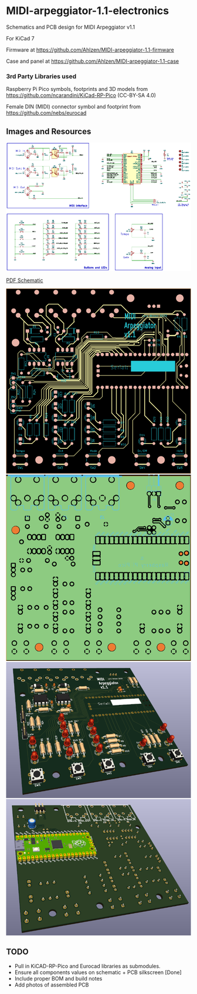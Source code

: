 # MIDI-arpeggiator-1.1-electronics
Schematics and PCB design for MIDI Arpeggiator v1.1

For KiCad 7

Firmware at
https://github.com/Ahlzen/MIDI-arpeggiator-1.1-firmware

Case and panel at
https://github.com/Ahlzen/MIDI-arpeggiator-1.1-case

### 3rd Party Libraries used

Raspberry Pi Pico symbols, footprints and 3D models from
https://github.com/ncarandini/KiCad-RP-Pico
(CC-BY-SA 4.0)

Female DIN (MIDI) connector symbol and footprint from
https://github.com/nebs/eurocad

## Images and Resources

![Schematic](Images/ArpeggiatorV1.1-schematic-preview.png)

[PDF Schematic](Images/ArpeggiatorV1.1.pdf)

![PCB Front](Images/ArpeggiatorV1.1-front.png)
![PCB Back](Images/ArpeggiatorV1.1-back.png)
![PCB Front (3D view)](Images/ArpeggiatorV1.1-3d-front.png)
![PCB Back (3D view)](Images/ArpeggiatorV1.1-3d-back.png)

## TODO

* Pull in KiCAD-RP-Pico and Eurocad libraries as submodules.
* Ensure all components values on schematic + PCB silkscreen [Done]
* Include proper BOM and build notes
* Add photos of assembled PCB
